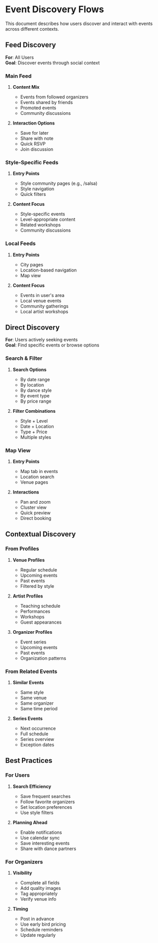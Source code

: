# Event Discovery Flows

This document describes how users discover and interact with events across different contexts.

## Feed Discovery

**For**: All Users  
**Goal**: Discover events through social context

### Main Feed
1. **Content Mix**
   - Events from followed organizers
   - Events shared by friends
   - Promoted events
   - Community discussions

2. **Interaction Options**
   - Save for later
   - Share with note
   - Quick RSVP
   - Join discussion

### Style-Specific Feeds
1. **Entry Points**
   - Style community pages (e.g., /salsa)
   - Style navigation
   - Quick filters

2. **Content Focus**
   - Style-specific events
   - Level-appropriate content
   - Related workshops
   - Community discussions

### Local Feeds
1. **Entry Points**
   - City pages
   - Location-based navigation
   - Map view

2. **Content Focus**
   - Events in user's area
   - Local venue events
   - Community gatherings
   - Local artist workshops

## Direct Discovery

**For**: Users actively seeking events  
**Goal**: Find specific events or browse options

### Search & Filter
1. **Search Options**
   - By date range
   - By location
   - By dance style
   - By event type
   - By price range

2. **Filter Combinations**
   - Style + Level
   - Date + Location
   - Type + Price
   - Multiple styles

### Map View
1. **Entry Points**
   - Map tab in events
   - Location search
   - Venue pages

2. **Interactions**
   - Pan and zoom
   - Cluster view
   - Quick preview
   - Direct booking

## Contextual Discovery

### From Profiles
1. **Venue Profiles**
   - Regular schedule
   - Upcoming events
   - Past events
   - Filtered by style

2. **Artist Profiles**
   - Teaching schedule
   - Performances
   - Workshops
   - Guest appearances

3. **Organizer Profiles**
   - Event series
   - Upcoming events
   - Past events
   - Organization patterns

### From Related Events
1. **Similar Events**
   - Same style
   - Same venue
   - Same organizer
   - Same time period

2. **Series Events**
   - Next occurrence
   - Full schedule
   - Series overview
   - Exception dates

## Best Practices

### For Users
1. **Search Efficiency**
   - Save frequent searches
   - Follow favorite organizers
   - Set location preferences
   - Use style filters

2. **Planning Ahead**
   - Enable notifications
   - Use calendar sync
   - Save interesting events
   - Share with dance partners

### For Organizers
1. **Visibility**
   - Complete all fields
   - Add quality images
   - Tag appropriately
   - Verify venue info

2. **Timing**
   - Post in advance
   - Use early bird pricing
   - Schedule reminders
   - Update regularly 